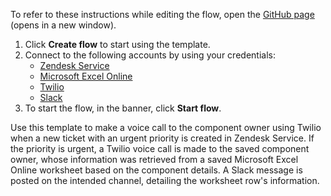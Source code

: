 To refer to these instructions while editing the flow, open the [GitHub page](https://github.com/ot4i/app-connect-templates/tree/master/resources/markdown/Make%20a%20voice%20call%20to%20the%20component%20owner%20using%20Twilio%20when%20a%20new%20ticket%20is%20created%20in%20Zendesk%20Service_instructions.md) (opens in a new window).

1. Click **Create flow** to start using the template.
2. Connect to the following accounts by using your credentials:
   - [Zendesk Service](https://www.ibm.com/docs/en/app-connect/containers_cd?topic=apps-zendesk-service)
   - [Microsoft Excel Online](https://www.ibm.com/docs/en/app-connect/containers_cd?topic=apps-microsoft-excel-online) 
   - [Twilio](https://www.ibm.com/docs/en/app-connect/containers_cd?topic=apps-twilio) 
   - [Slack](https://www.ibm.com/docs/en/app-connect/containers_cd?topic=apps-slack)
3. To start the flow, in the banner, click **Start flow**.

Use this template to make a voice call to the component owner using Twilio when a new ticket with an urgent priority is created in Zendesk Service. If the priority is urgent, a Twilio voice call is made to the saved component owner, whose information was retrieved from a saved Microsoft Excel Online worksheet based on the component details. A Slack message is posted on the intended channel, detailing the worksheet row's information.

